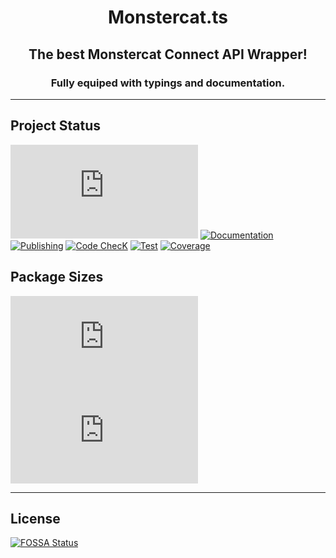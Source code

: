 <div align="center">
  <p>
    <h1> Monstercat.ts </h1>
    <h2> The best Monstercat Connect API Wrapper! </h2>
    <h3> Fully equiped with typings and documentation. </h3>
  </p>
</div>

---

## Project Status
[![License](https://img.shields.io/github/license/quantumlytangled/monstercat.ts?style=for-the-badge&logo=github)](https://github.com/QuantumlyTangled/Monstercat.ts/blob/master/LICENCE.md)
[![Documentation](https://img.shields.io/github/workflow/status/quantumlytangled/monstercat.ts/Documentation?label=Documentation&style=for-the-badge&logo=github)](https://github.com/QuantumlyTangled/Monstercat.ts/actions?query=workflow%3ADocumentation)
[![Publishing](https://img.shields.io/github/workflow/status/quantumlytangled/monstercat.ts/Publish?label=Publishing&style=for-the-badge&logo=github)](https://github.com/QuantumlyTangled/Monstercat.ts/actions?query=workflow%3APublish)
[![Code ChecK](https://img.shields.io/github/workflow/status/quantumlytangled/monstercat.ts/Code%20Check?label=Code%20Check&logo=github&style=for-the-badge)](https://github.com/QuantumlyTangled/Monstercat.ts/actions?query=workflow%3A"Code+Check")
[![Test](https://img.shields.io/github/workflow/status/quantumlytangled/monstercat.ts/Test?label=Test&logo=github&style=for-the-badge)](https://github.com/QuantumlyTangled/Monstercat.ts/actions?query=workflow%3ATest)
[![Coverage](https://img.shields.io/coveralls/github/QuantumlyTangled/Monstercat.ts/master?logo=coveralls&style=for-the-badge)](https://coveralls.io/github/QuantumlyTangled/Monstercat.ts)

## Package Sizes
[![Minzipped](https://img.shields.io/bundlephobia/minzip/monstercat.ts?style=for-the-badge&logo=npm)](https://bundlephobia.com/result?p=monstercat.ts)
[![Minified](https://img.shields.io/bundlephobia/min/monstercat.ts?style=for-the-badge&logo=npm)](https://bundlephobia.com/result?p=monstercat.ts)

---

## License
[![FOSSA Status](https://app.fossa.com/api/projects/git%2Bgithub.com%2FQuantumlyTangled%2FMonstercat.ts.svg?type=large)](https://app.fossa.com/projects/git%2Bgithub.com%2FQuantumlyTangled%2FMonstercat.ts?ref=badge_large)
